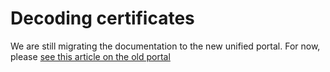 ﻿# Decoding certificates

We are still migrating the documentation to the new unified portal. For now, please
[see this article on the old portal](http://pki.lacunasoftware.com/Help/html/e62290f8-b8ba-4108-a867-1bbd88ded7d7.htm)
